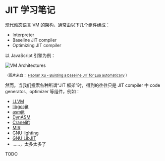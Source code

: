 # JIT 学习笔记

现代动态语言 VM 的架构，通常由以下几个组件组成：

* Interpreter
* Baseline JIT compiler
* Optimizing JIT compiler

以 JavaScript 引擎为例：

![VM Architectures](https://sillycross.github.io/images/2023-05-12/vm-archs.png)

<small>
（图片来自：
<a href="https://sillycross.github.io/2023/05/12/2023-05-12/">Haoran Xu - Building a baseline JIT for Lua automatically</a>
）
</small>

然而，当我们搜索各种所谓“JIT 框架”时，得到的往往只是 JIT compiler 中 code generator、optimizer 等组件，例如：

* [LLVM](https://llvm.org)
* [libgccjit](https://gcc.gnu.org/wiki/JIT)
* [asmjit](https://asmjit.com/)
* [DynASM](https://luajit.org/dynasm.html)
* [Cranelift](https://cranelift.dev/)
* [MIR](https://github.com/vnmakarov/mir)
* [GNU lighting](https://www.gnu.org/software/lightning/)
* [GNU LibJIT](https://www.gnu.org/software/libjit/)
* ……，太多太多了

TODO
